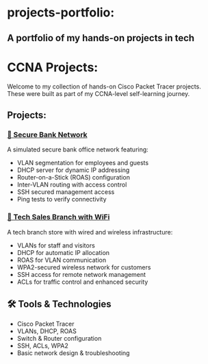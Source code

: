 # projects-portfolio:
A portfolio of my hands-on projects in tech
------------------------------------------------------------------------

# CCNA Projects:
Welcome to my collection of hands-on Cisco Packet Tracer projects.  
These were built as part of my CCNA-level self-learning journey.

## Projects:

### [🏦 Secure Bank Network](https://github.com/Am1rT3ch/Secure-Bank-Network)
A simulated secure bank office network featuring:
- VLAN segmentation for employees and guests
- DHCP server for dynamic IP addressing
- Router-on-a-Stick (ROAS) configuration
- Inter-VLAN routing with access control
- SSH secured management access
- Ping tests to verify connectivity
  
### [🏪 Tech Sales Branch with WiFi](https://github.com/Am1rT3ch/Tech-Sales-Branch-with-secure-WiFi)
A tech branch store with wired and wireless infrastructure:
- VLANs for staff and visitors
- DHCP for automatic IP allocation
- ROAS for VLAN communication
- WPA2-secured wireless network for customers
- SSH access for remote network management
- ACLs for traffic control and enhanced security

## 🛠️ Tools & Technologies

- Cisco Packet Tracer
- VLANs, DHCP, ROAS
- Switch & Router configuration
- SSH, ACLs, WPA2
- Basic network design & troubleshooting


